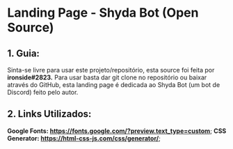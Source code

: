 # Landing Page - Shyda Bot (Open Source)
## 1. Guia:
Sinta-se livre para usar este projeto/repositório, esta source foi feita por **ironside#2823.**
Para usar basta dar git clone no repositório ou baixar através do GitHub, esta landing page é dedicada ao Shyda Bot (um bot de Discord) feito pelo autor.
## 2. Links Utilizados:
**Google Fonts: https://fonts.google.com/?preview.text_type=custom**;
**CSS Generator: https://html-css-js.com/css/generator/**;
